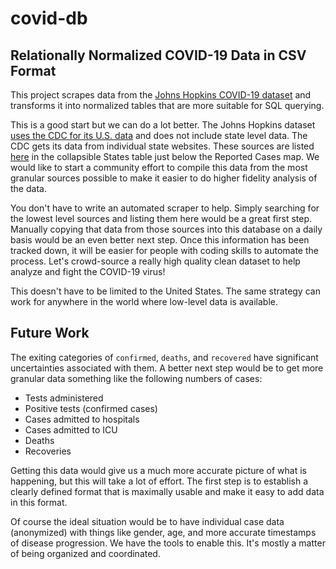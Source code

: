 # covid-db

## Relationally Normalized COVID-19 Data in CSV Format

This project scrapes data from the [Johns Hopkins COVID-19
dataset](https://github.com/CSSEGISandData/COVID-19) and transforms it into
normalized tables that are more suitable for SQL querying.

This is a good start but we can do a lot better.  The Johns Hopkins dataset
[uses the CDC for its U.S.
data](https://github.com/CSSEGISandData/COVID-19/blame/master/README.md#L30)
and does not include state level data.  The CDC gets its data from individual
state websites.  These sources are listed
[here](https://www.cdc.gov/coronavirus/2019-ncov/index.html) in the collapsible
States table just below the Reported Cases map.  We would like to start a
community effort to compile this data from the most granular sources possible
to make it easier to do higher fidelity analysis of the data.

You don't have to write an automated scraper to help.  Simply searching for
the lowest level sources and listing them here would be a great first step.
Manually copying that data from those sources into this database on a daily
basis would be an even better next step.  Once this information has been
tracked down, it will be easier for people with coding skills to automate the
process.  Let's crowd-source a really high quality clean dataset to help
analyze and fight the COVID-19 virus!

This doesn't have to be limited to the United States.  The same strategy can
work for anywhere in the world where low-level data is available.

## Future Work

The exiting categories of `confirmed`, `deaths`, and `recovered` have
significant uncertainties associated with them.  A better next step would be
to get more granular data something like the following numbers of cases:

* Tests administered
* Positive tests (confirmed cases)
* Cases admitted to hospitals
* Cases admitted to ICU
* Deaths
* Recoveries

Getting this data would give us a much more accurate picture of what is
happening, but this will take a lot of effort.  The first step is to establish
a clearly defined format that is maximally usable and make it easy to add data
in this format.

Of course the ideal situation would be to have individual case data
(anonymized) with things like gender, age, and more accurate timestamps of
disease progression. We have the tools to enable this.  It's mostly a matter
of being organized and coordinated.
